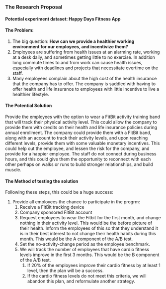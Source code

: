 ### The Research Proposal
#### Potential experiment dataset:  Happy Days Fitness App  

#### **The Problem:**
1. The big question:  **How can we provide a healthier working environment for our employees, and incentivize them?**
1. Employees are suffering from health issues at an alarming rate, working at a desk daily, and sometimes getting little to no exercise.  In addition long commute times to and from work can cause health issues, especially with deadlines and projects that necessitate overtime on the staff.  
1. Many employees complain about the high cost of the health insurance that the company has to offer.  The company is saddled with having to offer health and life insurance to employees with little incentive to live a healthier lifestyle.

#### **The Potential Solution**
Provide the employees with the option to wear a FitBit activity training band that will track their physical activity level.  This could allow the company to provide them with credits on their health and life insurance policies during annual enrollment.  The company could provide them with a FitBit band, along with an account to track their activity levels, and upon reaching different levels, provide them with some valuable monetary incentives.  This could help out the employee, and lessen the risk for the company, and provide for a happier employee.  The staff do not connect during business hours, and this could give them the opportunity to reconnect with each other perhaps on walks or runs to build stronger relationships, and build muscle.  

#### **The Method of testing the solution**  
Following these steps, this could be a huge success:
1.  Provide all employees the chance to participate in the progrm:
    1.  Receive a FitBit tracking device
    1.  Company sponsored FitBit account
    1.  Request employees to wear the Fitbit for the first month, and change nothing in their activity level.  This would be the before picture of their health.  Inform the employees of this so that they understand it is in their best interest to not change their health habits during this month.  This would be the A component of the A/B test.
    1.  Set the no-activity-change period as the employee benchmark.  
    1.  We will track the number of employees that have cardio fitness levels improve in the first 3 months.  This would be the B component of the A/B test.
          1.  If 20% of the employees improve their cardio fitness by at least 1 level, then the plan will be a success.
          1.  If the cardio fitness levels do not meet this criteria, we will abandon this plan, and reformulate another strategy.
